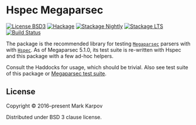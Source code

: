 # Hspec Megaparsec

[![License BSD3](https://img.shields.io/badge/license-BSD3-brightgreen.svg)](http://opensource.org/licenses/BSD-3-Clause)
[![Hackage](https://img.shields.io/hackage/v/hspec-megaparsec.svg?style=flat)](https://hackage.haskell.org/package/hspec-megaparsec)
[![Stackage Nightly](http://stackage.org/package/hspec-megaparsec/badge/nightly)](http://stackage.org/nightly/package/hspec-megaparsec)
[![Stackage LTS](http://stackage.org/package/hspec-megaparsec/badge/lts)](http://stackage.org/lts/package/hspec-megaparsec)
[![Build Status](https://travis-ci.org/mrkkrp/hspec-megaparsec.svg?branch=master)](https://travis-ci.org/mrkkrp/hspec-megaparsec)

The package is the recommended library for
testing [`Megaparsec`](https://hackage.haskell.org/package/megaparsec)
parsers with with [`Hspec`](https://hackage.haskell.org/package/hspec). As
of Megaparsec 5.1.0, its test suite is re-written with Hspec and this
package with a few ad-hoc helpers.

Consult the Haddocks for usage, which should be trivial. Also see test suite
of this package or
[Megaparsec test suite](https://github.com/mrkkrp/megaparsec/tree/master/tests).

## License

Copyright © 2016–present Mark Karpov

Distributed under BSD 3 clause license.
